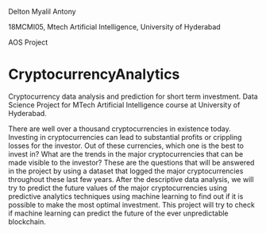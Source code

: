 Delton Myalil Antony

18MCMI05, Mtech Artificial Intelligence, University of Hyderabad

AOS Project

# CryptocurrencyAnalytics
Cryptocurrency data analysis and prediction  for short term investment. Data Science Project for MTech Artificial Intelligence course at University of Hyderabad.

There are well over a thousand cryptocurrencies in existence today. Investing in cryptocurrencies can lead to substantial profits or crippling losses for the investor. Out of these currencies, which one is the best to invest in? What are the trends in the major cryptocurrencies that can be made visible to the investor? These are the questions that will be answered in the project by using a dataset that logged the major cryptocurrencies throughout these last few years. After the descriptive data analysis, we will try to predict the future values of the major cryptocurrencies using predictive analytics techniques using machine learning to find out if it is possible to make the most optimal investment. This project will try to check if machine learning can predict the future of the ever unpredictable blockchain.
